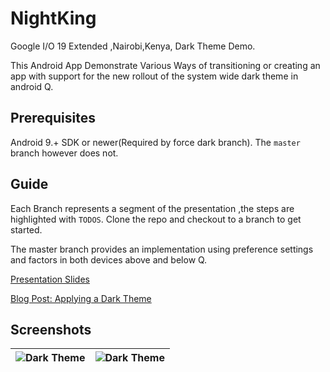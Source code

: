 # NightKing

Google I/O 19 Extended ,Nairobi,Kenya, Dark Theme Demo.

This Android App Demonstrate Various Ways of transitioning or creating an app with support for the new rollout of the system
wide dark theme in android Q.

## Prerequisites

Android 9.+ SDK or newer(Required by force dark branch).
The ```master``` branch however does not.

## Guide

Each Branch represents a segment of the presentation ,the steps are highlighted with `TODOS`.
Clone the repo and checkout to a branch to get started.

The master branch provides an implementation using preference settings and 
factors in both devices above and below Q.

[Presentation Slides](https://t.co/MViPXyFBgB)

[Blog Post: Applying a Dark Theme](https://medium.com/@davidkibzodari/applying-a-dark-theme-to-your-android-app-a5eb6d20ab0c)

## Screenshots

|![Dark Theme](screenshots/dark_theme.gif)|![Dark Theme](screenshots/settings.gif)|
|:--:|:--:|

